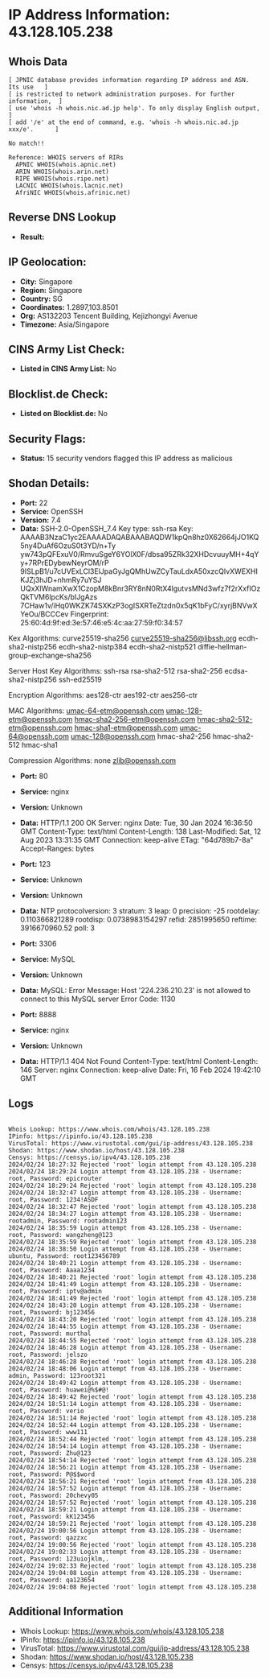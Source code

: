 # IP Address Information: 43.128.105.238

## Whois Data
```
[ JPNIC database provides information regarding IP address and ASN. Its use   ]
[ is restricted to network administration purposes. For further information,  ]
[ use 'whois -h whois.nic.ad.jp help'. To only display English output,        ]
[ add '/e' at the end of command, e.g. 'whois -h whois.nic.ad.jp xxx/e'.      ]

No match!!

Reference: WHOIS servers of RIRs
  APNIC WHOIS(whois.apnic.net)
  ARIN WHOIS(whois.arin.net)
  RIPE WHOIS(whois.ripe.net)
  LACNIC WHOIS(whois.lacnic.net)
  AfriNIC WHOIS(whois.afrinic.net)

```
## Reverse DNS Lookup
- **Result:** 

## IP Geolocation:
- **City:** Singapore
- **Region:** Singapore
- **Country:** SG
- **Coordinates:** 1.2897,103.8501
- **Org:** AS132203 Tencent Building, Kejizhongyi Avenue
- **Timezone:** Asia/Singapore

## CINS Army List Check:
- **Listed in CINS Army List:** 
No

## Blocklist.de Check:
- **Listed on Blocklist.de:** 
No

## Security Flags:
- **Status:** 15 security vendors flagged this IP address as malicious

## Shodan Details:
- **Port:** 22
- **Service:** OpenSSH
- **Version:** 7.4
- **Data:** SSH-2.0-OpenSSH_7.4
Key type: ssh-rsa
Key: AAAAB3NzaC1yc2EAAAADAQABAAABAQDW1kpQn8hz0X62664jJO1KQ5ny4DuAf6OzuS0t3YD/n+Ty
yw743pQFExuV0/RmvuSgeY6YOlX0F/dbsa95ZRk32XHDcvuuyMH+4qYy+7RPrEDybewNeyrOM/rP
9ISLpB1/u7cUVExLCl3ElJpaGyJgQMhUwZCyTauLdxA50xzcQIvXWEXHIKJZj3hJD+nhmRy7uYSJ
UQxXIWnamXwX1CzopM8kBnr3RY8nN0RtX4lgutvsMNd3wfz7f2rXxfIOzQkTVM6lpcKs/bIJgAzs
7CHaw1v/iHq0WKZK74SXKzP3ogISXRTeZtzdn0x5qK1bFyC/xyrjBNVwXYeOu/BCCCev
Fingerprint: 25:60:4d:9f:ed:3e:57:46:e5:4c:aa:27:59:f0:34:57

Kex Algorithms:
	curve25519-sha256
	curve25519-sha256@libssh.org
	ecdh-sha2-nistp256
	ecdh-sha2-nistp384
	ecdh-sha2-nistp521
	diffie-hellman-group-exchange-sha256

Server Host Key Algorithms:
	ssh-rsa
	rsa-sha2-512
	rsa-sha2-256
	ecdsa-sha2-nistp256
	ssh-ed25519

Encryption Algorithms:
	aes128-ctr
	aes192-ctr
	aes256-ctr

MAC Algorithms:
	umac-64-etm@openssh.com
	umac-128-etm@openssh.com
	hmac-sha2-256-etm@openssh.com
	hmac-sha2-512-etm@openssh.com
	hmac-sha1-etm@openssh.com
	umac-64@openssh.com
	umac-128@openssh.com
	hmac-sha2-256
	hmac-sha2-512
	hmac-sha1

Compression Algorithms:
	none
	zlib@openssh.com


- **Port:** 80
- **Service:** nginx
- **Version:** Unknown
- **Data:** HTTP/1.1 200 OK
Server: nginx
Date: Tue, 30 Jan 2024 16:36:50 GMT
Content-Type: text/html
Content-Length: 138
Last-Modified: Sat, 12 Aug 2023 13:31:35 GMT
Connection: keep-alive
ETag: "64d789b7-8a"
Accept-Ranges: bytes



- **Port:** 123
- **Service:** Unknown
- **Version:** Unknown
- **Data:** NTP
protocolversion: 3
stratum: 3
leap: 0
precision: -25
rootdelay: 0.110366821289
rootdisp: 0.0738983154297
refid: 2851995650
reftime: 3916670960.52
poll: 3



- **Port:** 3306
- **Service:** MySQL
- **Version:** Unknown
- **Data:** MySQL:
  Error Message: Host '224.236.210.23' is not allowed to connect to this MySQL server
  Error Code: 1130

- **Port:** 8888
- **Service:** nginx
- **Version:** Unknown
- **Data:** HTTP/1.1 404 Not Found
Content-Type: text/html
Content-Length: 146
Server: nginx
Connection: keep-alive
Date: Fri, 16 Feb 2024 19:42:10 GMT



## Logs
```

Whois Lookup: https://www.whois.com/whois/43.128.105.238
IPinfo: https://ipinfo.io/43.128.105.238
VirusTotal: https://www.virustotal.com/gui/ip-address/43.128.105.238
Shodan: https://www.shodan.io/host/43.128.105.238
Censys: https://censys.io/ipv4/43.128.105.238
2024/02/24 18:27:32 Rejected 'root' login attempt from 43.128.105.238
2024/02/24 18:29:24 Login attempt from 43.128.105.238 - Username: root, Password: epicrouter
2024/02/24 18:29:24 Rejected 'root' login attempt from 43.128.105.238
2024/02/24 18:32:47 Login attempt from 43.128.105.238 - Username: root, Password: 1234!ASDF
2024/02/24 18:32:47 Rejected 'root' login attempt from 43.128.105.238
2024/02/24 18:34:27 Login attempt from 43.128.105.238 - Username: rootadmin, Password: rootadmin123
2024/02/24 18:35:59 Login attempt from 43.128.105.238 - Username: root, Password: wangzheng@123
2024/02/24 18:35:59 Rejected 'root' login attempt from 43.128.105.238
2024/02/24 18:38:50 Login attempt from 43.128.105.238 - Username: ubuntu, Password: root123456789
2024/02/24 18:40:21 Login attempt from 43.128.105.238 - Username: root, Password: Aaaa1234
2024/02/24 18:40:21 Rejected 'root' login attempt from 43.128.105.238
2024/02/24 18:41:49 Login attempt from 43.128.105.238 - Username: root, Password: iptv@admin
2024/02/24 18:41:49 Rejected 'root' login attempt from 43.128.105.238
2024/02/24 18:43:20 Login attempt from 43.128.105.238 - Username: root, Password: bj123456
2024/02/24 18:43:20 Rejected 'root' login attempt from 43.128.105.238
2024/02/24 18:44:55 Login attempt from 43.128.105.238 - Username: root, Password: murthal
2024/02/24 18:44:55 Rejected 'root' login attempt from 43.128.105.238
2024/02/24 18:46:28 Login attempt from 43.128.105.238 - Username: root, Password: jelszo
2024/02/24 18:46:28 Rejected 'root' login attempt from 43.128.105.238
2024/02/24 18:48:06 Login attempt from 43.128.105.238 - Username: admin, Password: 123root321
2024/02/24 18:49:42 Login attempt from 43.128.105.238 - Username: root, Password: huawei@%$#@!
2024/02/24 18:49:42 Rejected 'root' login attempt from 43.128.105.238
2024/02/24 18:51:14 Login attempt from 43.128.105.238 - Username: root, Password: verio
2024/02/24 18:51:14 Rejected 'root' login attempt from 43.128.105.238
2024/02/24 18:52:44 Login attempt from 43.128.105.238 - Username: root, Password: www111
2024/02/24 18:52:44 Rejected 'root' login attempt from 43.128.105.238
2024/02/24 18:54:14 Login attempt from 43.128.105.238 - Username: root, Password: Zhu@123
2024/02/24 18:54:14 Rejected 'root' login attempt from 43.128.105.238
2024/02/24 18:56:21 Login attempt from 43.128.105.238 - Username: root, Password: P@$$word
2024/02/24 18:56:21 Rejected 'root' login attempt from 43.128.105.238
2024/02/24 18:57:52 Login attempt from 43.128.105.238 - Username: root, Password: 20chevy05
2024/02/24 18:57:52 Rejected 'root' login attempt from 43.128.105.238
2024/02/24 18:59:21 Login attempt from 43.128.105.238 - Username: root, Password: kK123456
2024/02/24 18:59:21 Rejected 'root' login attempt from 43.128.105.238
2024/02/24 19:00:56 Login attempt from 43.128.105.238 - Username: root, Password: qazzxc
2024/02/24 19:00:56 Rejected 'root' login attempt from 43.128.105.238
2024/02/24 19:02:33 Login attempt from 43.128.105.238 - Username: root, Password: 123uiojklm,.
2024/02/24 19:02:33 Rejected 'root' login attempt from 43.128.105.238
2024/02/24 19:04:08 Login attempt from 43.128.105.238 - Username: root, Password: qa123654
2024/02/24 19:04:08 Rejected 'root' login attempt from 43.128.105.238

```
## Additional Information
- Whois Lookup: https://www.whois.com/whois/43.128.105.238
- IPinfo: https://ipinfo.io/43.128.105.238
- VirusTotal: https://www.virustotal.com/gui/ip-address/43.128.105.238
- Shodan: https://www.shodan.io/host/43.128.105.238
- Censys: https://censys.io/ipv4/43.128.105.238

